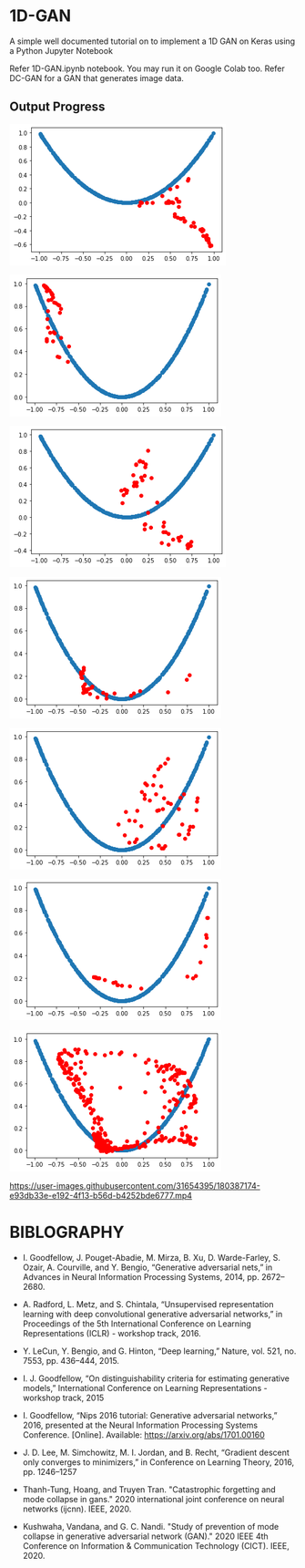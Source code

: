 # 1D-GAN
A simple well documented tutorial on to implement a 1D GAN on Keras using a Python Jupyter Notebook

Refer 1D-GAN.ipynb notebook. You may run it on Google Colab too.
Refer DC-GAN for a GAN that generates image data.

## Output Progress

![1](https://github.com/abhaskumarsinha/1D-GAN/raw/main/sample-outputs/1.png)

![2](https://github.com/abhaskumarsinha/1D-GAN/raw/main/sample-outputs/2.png)

![3](https://github.com/abhaskumarsinha/1D-GAN/raw/main/sample-outputs/3.png)

![4](https://github.com/abhaskumarsinha/1D-GAN/raw/main/sample-outputs/4.png)

![5](https://github.com/abhaskumarsinha/1D-GAN/raw/main/sample-outputs/5.png)

![6](https://github.com/abhaskumarsinha/1D-GAN/raw/main/sample-outputs/6.png)

![7](https://github.com/abhaskumarsinha/1D-GAN/raw/main/sample-outputs/7.png)



https://user-images.githubusercontent.com/31654395/180387174-e93db33e-e192-4f13-b56d-b4252bde6777.mp4



# **BIBLOGRAPHY**


- I. Goodfellow, J. Pouget-Abadie, M. Mirza, B. Xu, D. Warde-Farley, S. Ozair, A. Courville, and Y. Bengio, “Generative adversarial nets,” in Advances in Neural Information Processing Systems, 2014, pp. 2672–2680.

- A. Radford, L. Metz, and S. Chintala, “Unsupervised representation learning with deep convolutional generative adversarial networks,” in Proceedings of the 5th International Conference on Learning Representations (ICLR) - workshop track, 2016.

- Y. LeCun, Y. Bengio, and G. Hinton, “Deep learning,” Nature, vol. 521, no. 7553, pp. 436–444, 2015.

- I. J. Goodfellow, “On distinguishability criteria for estimating generative models,” International Conference on Learning Representations - workshop track, 2015

- I. Goodfellow, “Nips 2016 tutorial: Generative adversarial networks,” 2016, presented at the Neural Information Processing Systems Conference. [Online]. Available: https://arxiv.org/abs/1701.00160

- J. D. Lee, M. Simchowitz, M. I. Jordan, and B. Recht, “Gradient descent only converges to minimizers,” in Conference on Learning Theory, 2016, pp. 1246–1257

- Thanh-Tung, Hoang, and Truyen Tran. "Catastrophic forgetting and mode collapse in gans." 2020 international joint conference on neural networks (ijcnn). IEEE, 2020.

- Kushwaha, Vandana, and G. C. Nandi. "Study of prevention of mode collapse in generative adversarial network (GAN)." 2020 IEEE 4th Conference on Information & Communication Technology (CICT). IEEE, 2020.

